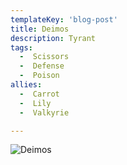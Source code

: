 ```yaml
---
templateKey: 'blog-post'
title: Deimos
description: Tyrant
tags:
  -  Scissors
  -  Defense
  -  Poison
allies:
  -  Carrot
  -  Lily
  -  Valkyrie

---
```

![Deimos](/img/Deimos.png)
